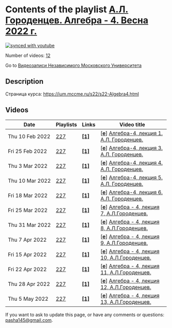 # Contents of the playlist [А.Л. Городенцев. Алгебра - 4. Весна 2022 г.](https://www.youtube.com/playlist?list=PLp9ABVh6_x4HD5kfrpSdVhgvx9iYQN4wA)

[![synced with youtube](https://img.shields.io/github/last-commit/mathphysschool/mathphysschool.github.io/autoupdate1?label=synced%20with%20youtube)](https://github.com/mathphysschool/mathphysschool.github.io/commits/autoupdate1)

Number of videos: [12](#videos)

Go to [Видеозаписи Независимого Московского Университета](../README.md)

## Description

Страница курса:
<https://ium.mccme.ru/s22/s22-Algebra4.html>

## Videos

|Date|Playlists|Links|Video title|
|---|---|---|---|
| Thu&nbsp;10&nbsp;Feb&nbsp;2022 | [227](../playlists/227 "А.Л. Городенцев. Алгебра - 4. Весна 2022 г.") | [**[1]**](https://ium.mccme.ru/s22/s22-Algebra4.html) | [[**e**](https://studio.youtube.com/video/9nA1wRub2Xc/edit "Edit")] [Алгебра-4, лекция 1. А.Л. Городенцев.](https://www.youtube.com/watch?v=9nA1wRub2Xc&list=PLp9ABVh6_x4HD5kfrpSdVhgvx9iYQN4wA "Страница курса:&#013;https://ium.mccme.ru/s22/s22-Algebra4.html") |
| Fri&nbsp;25&nbsp;Feb&nbsp;2022 | [227](../playlists/227 "А.Л. Городенцев. Алгебра - 4. Весна 2022 г.") | [**[1]**](https://ium.mccme.ru/s22/s22-Algebra4.html) | [[**e**](https://studio.youtube.com/video/tRXsTAVXzoY/edit "Edit")] [Алгебра-4, лекция 3. А.Л. Городенцев.](https://www.youtube.com/watch?v=tRXsTAVXzoY&list=PLp9ABVh6_x4HD5kfrpSdVhgvx9iYQN4wA "Лекция 2 не была записана, материалы к ней выложены на странице курса.&#013;&#013;Страница курса:&#013;https://ium.mccme.ru/s22/s22-Algebra4.html") |
| Thu&nbsp;3&nbsp;Mar&nbsp;2022 | [227](../playlists/227 "А.Л. Городенцев. Алгебра - 4. Весна 2022 г.") | [**[1]**](https://ium.mccme.ru/s22/s22-Algebra4.html) | [[**e**](https://studio.youtube.com/video/_VIzrKIC5b4/edit "Edit")] [Алгебра-4, лекция 4. А.Л. Городенцев.](https://www.youtube.com/watch?v=_VIzrKIC5b4&list=PLp9ABVh6_x4HD5kfrpSdVhgvx9iYQN4wA "Страница курса:&#013;https://ium.mccme.ru/s22/s22-Algebra4.html") |
| Thu&nbsp;10&nbsp;Mar&nbsp;2022 | [227](../playlists/227 "А.Л. Городенцев. Алгебра - 4. Весна 2022 г.") | [**[1]**](https://ium.mccme.ru/s22/s22-Algebra4.html) | [[**e**](https://studio.youtube.com/video/_CGAH53Kt7s/edit "Edit")] [Алгебра-4, лекция 5. А.Л. Городенцев.](https://www.youtube.com/watch?v=_CGAH53Kt7s&list=PLp9ABVh6_x4HD5kfrpSdVhgvx9iYQN4wA "Страница курса:&#013;https://ium.mccme.ru/s22/s22-Algebra4.html") |
| Fri&nbsp;18&nbsp;Mar&nbsp;2022 | [227](../playlists/227 "А.Л. Городенцев. Алгебра - 4. Весна 2022 г.") | [**[1]**](https://ium.mccme.ru/s22/s22-Algebra4.html) | [[**e**](https://studio.youtube.com/video/5I_DEJ7D8rw/edit "Edit")] [Алгебра-4, лекция 6. А.Л. Городенцев.](https://www.youtube.com/watch?v=5I_DEJ7D8rw&list=PLp9ABVh6_x4HD5kfrpSdVhgvx9iYQN4wA "Страница курса:&#013;https://ium.mccme.ru/s22/s22-Algebra4.html") |
| Fri&nbsp;25&nbsp;Mar&nbsp;2022 | [227](../playlists/227 "А.Л. Городенцев. Алгебра - 4. Весна 2022 г.") | [**[1]**](https://ium.mccme.ru/s22/s22-Algebra4.html) | [[**e**](https://studio.youtube.com/video/gFbfVR879Os/edit "Edit")] [Алгебра - 4, лекция 7, А.Л.Городенцев.](https://www.youtube.com/watch?v=gFbfVR879Os&list=PLp9ABVh6_x4HD5kfrpSdVhgvx9iYQN4wA "Страница курса:&#013;https://ium.mccme.ru/s22/s22-Algebra4.html") |
| Thu&nbsp;31&nbsp;Mar&nbsp;2022 | [227](../playlists/227 "А.Л. Городенцев. Алгебра - 4. Весна 2022 г.") | [**[1]**](https://ium.mccme.ru/s22/s22-Algebra4.html) | [[**e**](https://studio.youtube.com/video/g01gO9jEEvM/edit "Edit")] [Алгебра - 4, лекция 8, А.Л.Городенцев.](https://www.youtube.com/watch?v=g01gO9jEEvM&list=PLp9ABVh6_x4HD5kfrpSdVhgvx9iYQN4wA "Страница курса:&#013;https://ium.mccme.ru/s22/s22-Algebra4.html") |
| Thu&nbsp;7&nbsp;Apr&nbsp;2022 | [227](../playlists/227 "А.Л. Городенцев. Алгебра - 4. Весна 2022 г.") | [**[1]**](https://ium.mccme.ru/s22/s22-Algebra4.html) | [[**e**](https://studio.youtube.com/video/x4nxvqwS0NA/edit "Edit")] [Алгебра - 4, лекция 9, А.Л.Городенцев.](https://www.youtube.com/watch?v=x4nxvqwS0NA&list=PLp9ABVh6_x4HD5kfrpSdVhgvx9iYQN4wA "Страница курса:&#013;https://ium.mccme.ru/s22/s22-Algebra4.html") |
| Fri&nbsp;15&nbsp;Apr&nbsp;2022 | [227](../playlists/227 "А.Л. Городенцев. Алгебра - 4. Весна 2022 г.") | [**[1]**](https://ium.mccme.ru/s22/s22-Algebra4.html) | [[**e**](https://studio.youtube.com/video/uoAa7yDsB4I/edit "Edit")] [Алгебра - 4, лекция 10, А.Л.Городенцев.](https://www.youtube.com/watch?v=uoAa7yDsB4I&list=PLp9ABVh6_x4HD5kfrpSdVhgvx9iYQN4wA "Страница курса:&#013;https://ium.mccme.ru/s22/s22-Algebra4.html") |
| Fri&nbsp;22&nbsp;Apr&nbsp;2022 | [227](../playlists/227 "А.Л. Городенцев. Алгебра - 4. Весна 2022 г.") | [**[1]**](https://ium.mccme.ru/s22/s22-Algebra4.html) | [[**e**](https://studio.youtube.com/video/e_PEIvDB_Mg/edit "Edit")] [Алгебра - 4, лекция 11, А.Л.Городенцев.](https://www.youtube.com/watch?v=e_PEIvDB_Mg&list=PLp9ABVh6_x4HD5kfrpSdVhgvx9iYQN4wA "Страница курса:&#013;https://ium.mccme.ru/s22/s22-Algebra4.html") |
| Thu&nbsp;28&nbsp;Apr&nbsp;2022 | [227](../playlists/227 "А.Л. Городенцев. Алгебра - 4. Весна 2022 г.") | [**[1]**](https://ium.mccme.ru/s22/s22-Algebra4.html) | [[**e**](https://studio.youtube.com/video/0SObILy-uYc/edit "Edit")] [Алгебра - 4, лекция 12, А.Л.Городенцев.](https://www.youtube.com/watch?v=0SObILy-uYc&list=PLp9ABVh6_x4HD5kfrpSdVhgvx9iYQN4wA "Страница курса:&#013;https://ium.mccme.ru/s22/s22-Algebra4.html") |
| Thu&nbsp;5&nbsp;May&nbsp;2022 | [227](../playlists/227 "А.Л. Городенцев. Алгебра - 4. Весна 2022 г.") | [**[1]**](https://ium.mccme.ru/s22/s22-Algebra4.html) | [[**e**](https://studio.youtube.com/video/ZitNYIOfcB8/edit "Edit")] [Алгебра - 4, лекция 13, А.Л.Городенцев.](https://www.youtube.com/watch?v=ZitNYIOfcB8&list=PLp9ABVh6_x4HD5kfrpSdVhgvx9iYQN4wA "Страница курса:&#013;https://ium.mccme.ru/s22/s22-Algebra4.html") |


 If you want to ask to update this page, or have any comments or questions: <pasha145@gmail.com>.
